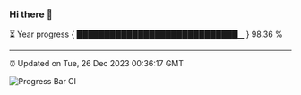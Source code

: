 ### Hi there 👋

⏳ Year progress { █████████████████████████████▁ } 98.36 %

---

⏰ Updated on Tue, 26 Dec 2023 00:36:17 GMT

![Progress Bar CI](https://github.com/Shyam-Makwana/GitHub-Actions-Demo/workflows/Progress%20Bar%20CI/badge.svg)
